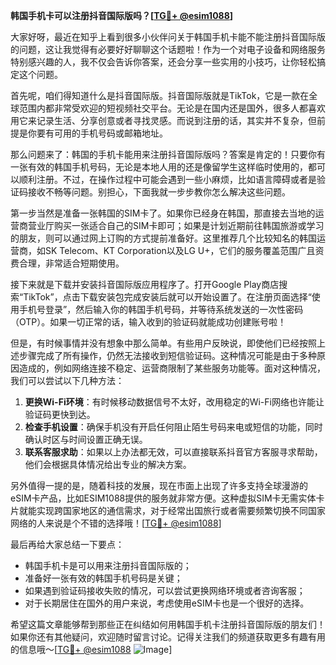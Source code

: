 **韩国手机卡可以注册抖音国际版吗？[[TG💪+ @esim1088](https://t.me/s/esim1088)]**

大家好呀，最近在知乎上看到很多小伙伴问关于韩国手机卡能不能注册抖音国际版的问题，这让我觉得有必要好好聊聊这个话题啦！作为一个对电子设备和网络服务特别感兴趣的人，我不仅会告诉你答案，还会分享一些实用的小技巧，让你轻松搞定这个问题。

首先呢，咱们得知道什么是抖音国际版。抖音国际版就是TikTok，它是一款在全球范围内都非常受欢迎的短视频社交平台。无论是在国内还是国外，很多人都喜欢用它来记录生活、分享创意或者寻找灵感。而说到注册的话，其实并不复杂，但前提是你要有可用的手机号码或邮箱地址。

那么问题来了：韩国的手机卡能用来注册抖音国际版吗？答案是肯定的！只要你有一张有效的韩国手机号码，无论是本地人用的还是像留学生这样临时使用的，都可以顺利注册。不过，在操作过程中可能会遇到一些小麻烦，比如语言障碍或者是验证码接收不畅等问题。别担心，下面我就一步步教你怎么解决这些问题。

第一步当然是准备一张韩国的SIM卡了。如果你已经身在韩国，那直接去当地的运营商营业厅购买一张适合自己的SIM卡即可；如果是计划近期前往韩国旅游或学习的朋友，则可以通过网上订购的方式提前准备好。这里推荐几个比较知名的韩国运营商，如SK Telecom、KT Corporation以及LG U+，它们的服务覆盖范围广且资费合理，非常适合短期使用。

接下来就是下载并安装抖音国际版应用程序了。打开Google Play商店搜索“TikTok”，点击下载安装包完成安装后就可以开始设置了。在注册页面选择“使用手机号登录”，然后输入你的韩国手机号码，并等待系统发送的一次性密码（OTP）。如果一切正常的话，输入收到的验证码就能成功创建账号啦！

但是，有时候事情并没有想象中那么简单。有些用户反映说，即使他们已经按照上述步骤完成了所有操作，仍然无法接收到短信验证码。这种情况可能是由于多种原因造成的，例如网络连接不稳定、运营商限制了某些服务功能等。面对这种情况，我们可以尝试以下几种方法：

1. **更换Wi-Fi环境**：有时候移动数据信号不太好，改用稳定的Wi-Fi网络也许能让验证码更快到达。
2. **检查手机设置**：确保手机没有开启任何阻止陌生号码来电或短信的功能，同时确认时区与时间设置正确无误。
3. **联系客服求助**：如果以上办法都无效，可以直接联系抖音官方客服寻求帮助，他们会根据具体情况给出专业的解决方案。

另外值得一提的是，随着科技的发展，现在市面上出现了许多支持全球漫游的eSIM卡产品，比如ESIM1088提供的服务就非常方便。这种虚拟SIM卡无需实体卡片就能实现跨国家地区的通信需求，对于经常出国旅行或者需要频繁切换不同国家网络的人来说是个不错的选择哦！[[TG💪+ @esim1088](https://t.me/s/esim1088)]

最后再给大家总结一下要点：
- 韩国手机卡是可以用来注册抖音国际版的；
- 准备好一张有效的韩国手机号码是关键；
- 如果遇到验证码接收失败的情况，可以尝试更换网络环境或者咨询客服；
- 对于长期居住在国外的用户来说，考虑使用eSIM卡也是一个很好的选择。

希望这篇文章能够帮到那些正在纠结如何用韩国手机卡注册抖音国际版的朋友们！如果你还有其他疑问，欢迎随时留言讨论。记得关注我们的频道获取更多有趣有用的信息哦～[[TG💪+ @esim1088](https://t.me/s/esim1088) ![Image](https://i.postimg.cc/4NQfJmqS/Snipaste-2025-05-13-00-14-12.png)]